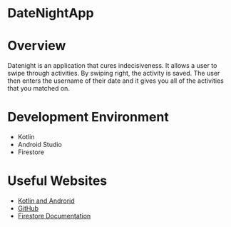 # DateNightApp
# Overview

Datenight is an application that cures indecisiveness. It allows a user to swipe through activities.
By swiping right, the activity is saved. The user then enters the username of their date and it gives you 
all of the activities that you matched on.

# Development Environment

* Kotlin
* Android Studio
* Firestore

# Useful Websites

* [Kotlin and Androrid](developer.android.com/kotlin/)
* [GitHub](http://www.github.com)
* [Firestore Documentation](https://firebase.google.com/docs/guides)


